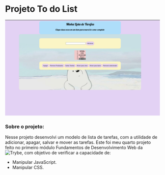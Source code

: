 # Projeto To do List

![ToDoList](to-do-list.png)

### Sobre o projeto:

Nesse projeto desenvolvi um modelo de lista de tarefas, com a utilidade de adicionar, apagar, salvar e mover as tarefas. Este foi meu quarto projeto feito no primeiro módulo Fundamentos de Desenvolvimento Web da ![Trybe](https://www.betrybe.com/), com objetivo de verificar a capacidade de:

- Manipular JavaScript.
- Manipular CSS.
